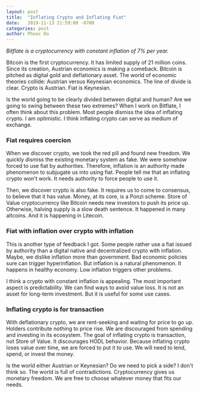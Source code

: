 ```yaml
---
layout: post
title:  "Inflating Crypto and Inflating Fiat"
date:   2019-11-13 21:59:00 -0700
categories: post
author: Phuoc Do
---
```


*Bitflate is a cryptocurrency with constant inflation of 7% per year.*

Bitcoin is the first cryptocurrency. It has limited supply of 21 million coins. Since its creation, Austrian economics is making a comeback. Bitcoin is pitched as digital gold and deflationary asset. The world of economic theories collide: Austrian versus Keynesian economics. The line of divide is clear. Crypto is Austrian. Fiat is Keynesian.

Is the world going to be clearly divided between digital and human? Are we going to swing between these two extremes? When I work on Bitflate, I often think about this problem. Most people dismiss the idea of inflating crypto. I am optimistic. I think inflating crypto can serve as medium of exchange.

### Fiat requires coercion

When we discover crypto, we took the red pill and found new freedom. We quickly dismiss the existing monetary system as fake. We were somehow forced to use fiat by authorities. Therefore, inflation is an authority made phenomenon to subjugate us into using fiat. People tell me that an inflating crypto won't work. It needs authority to force people to use it.

Then, we discover crypto is also fake. It requires us to come to consensus, to believe that it has value. Money, at its core, is a Ponzi scheme. Store of Value cryptocurrency like Bitcoin needs new investors to push its price up. Otherwise, halving supply is a slow death sentence. It happened in many altcoins. And it is happening in Litecoin.

### Fiat with inflation over crypto with inflation

This is another type of feedback I got. Some people rather use a fiat issued by authority than a digital native and decentralized crypto with inflation. Maybe, we dislike inflation more than government. Bad economic policies sure can trigger hyperinflation. But inflation is a natural phenomenon. It happens in healthy economy. Low inflation triggers other problems.

I think a crypto with constant inflation is appealing. The most important aspect is predictability. We can find ways to avoid value loss. It is not an asset for long-term investment. But it is useful for some use cases.

### Inflating crypto is for transaction

With deflationary crypto, we are rent-seeking and waiting for price to go up. Holders contribute nothing to price rise. We are discouraged from spending and investing in its ecosystem. The goal of inflating crypto is transaction, not Store of Value. It discourages HODL behavior. Because inflating crypto loses value over time, we are forced to put it to use. We will need to lend, spend, or invest the money.

Is the world either Austrian or Keynesian? Do we need to pick a side? I don't think so. The world is full of contradictions. Cryptocurrency gives us monetary freedom. We are free to choose whatever money that fits our needs.